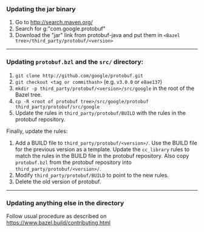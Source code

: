 ### Updating the jar binary

1. Go to http://search.maven.org/
2. Search for g:"com.google.protobuf"
3. Download the "jar" link from protobuf-java and put them in `<Bazel tree>/third_party/protobuf/<version>`

* * *
### Updating `protobuf.bzl` and the `src/` directory:

1. `git clone http://github.com/google/protobuf.git`
2. `git checkout <tag or commithash>` (e.g. `v3.0.0` or `e8ae137`)
3. `mkdir -p third_party/protobuf/<version>/src/google` in the root of the Bazel tree.
4. `cp -R <root of protobuf tree>/src/google/protobuf third_party/protobuf/src/google`
5. Update the rules in `third_party/protobuf/BUILD` with the rules in the protobuf repository.

Finally, update the rules:

1. Add a BUILD file to `third_party/protobuf/<version>/`. Use the BUILD file
   for the previous version as a template. Update the `cc_library` rules to
   match the rules in the BUILD file in the protobuf repository. Also copy
   `protobuf.bzl` from the protobuf repository into
   `third_party/protobuf/<version>/`.
2. Modify `third_party/protobuf/BUILD` to point to the new rules.
3. Delete the old version of protobuf.

* * *
### Updating anything else in the directory
Follow usual procedure as described on https://www.bazel.build/contributing.html
